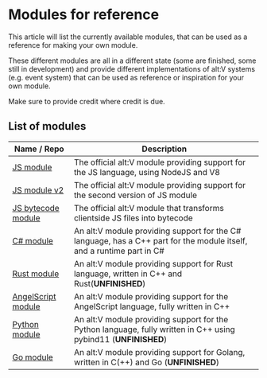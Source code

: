 # Modules for reference

This article will list the currently available modules, that can be used as a reference for making your own module.

These different modules are all in a different state (some are finished, some still in development) and provide
different implementations of alt:V systems (e.g. event system) that can be used as reference or inspiration for
your own module.

Make sure to provide credit where credit is due.

## List of modules

| Name / Repo                                                                      | Description                                                                                                           |
|----------------------------------------------------------------------------------|-----------------------------------------------------------------------------------------------------------------------|
| [JS module](https://github.com/altmp/altv-js-module)                             | The official alt:V module providing support for the JS language, using NodeJS and V8                                  |
| [JS module v2](https://github.com/altmp/altv-js-module-v2/tree/v1-compatibility) | The official alt:V module providing support for the second version of JS module                                       |
| [JS bytecode module](https://github.com/altmp/altv-js-bytecode)                  | The official alt:V module that transforms clientside JS files into bytecode                                           |
| [C# module](https://github.com/FabianTerhorst/coreclr-module)                    | An alt:V module providing support for the C# language, has a C++ part for the module itself, and a runtime part in C# |
| [Rust module](https://github.com/xxshady/altv-rust)                              | An alt:V module providing support for Rust language, written in C++ and Rust(**UNFINISHED**)                          |
| [AngelScript module](https://github.com/LeonMrBonnie/altv-angelscript-module)    | An alt:V module providing support for the AngelScript language, fully written in C++                                  |
| [Python module](https://github.com/Marvisak/altv-python-module)                  | An alt:V module providing support for the Python language, fully written in C++ using pybind11 (**UNFINISHED**)       |
| [Go module](https://github.com/Timo972/altv-go)                                  | An alt:V module providing support for Golang, written in C(++) and Go (**UNFINISHED**)                                |
